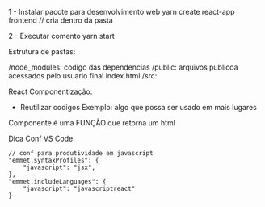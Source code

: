 1 - Instalar pacote para desenvolvimento web
yarn create react-app frontend // cria dentro da pasta 

2  -  Executar comento 
yarn start

Estrutura de pastas:

/node_modules: codigo das dependencias
/public: arquivos publicoa acessados pelo usuario final
  index.html
/src: 


React 
Componentização:
- Reutilizar codigos
Exemplo: algo que possa ser usado em mais lugares

Componente é uma FUNÇÃO que retorna um html


Dica
Conf VS Code 


    // conf para produtividade em javascript
    "emmet.syntaxProfiles": {
        "javascript": "jsx",
    },
    "emmet.includeLanguages": {
        "javascript": "javascriptreact"
    }

